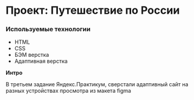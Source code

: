 # Проект: Путешествие по России

### Используемые технологии
* HTML
* CSS
* БЭМ верстка
* Адаптивная верстка

**Интро**

В третьем задание Яндекс.Практикум, сверстали адаптивный сайт на разных устройствах просмотра из макета figma
